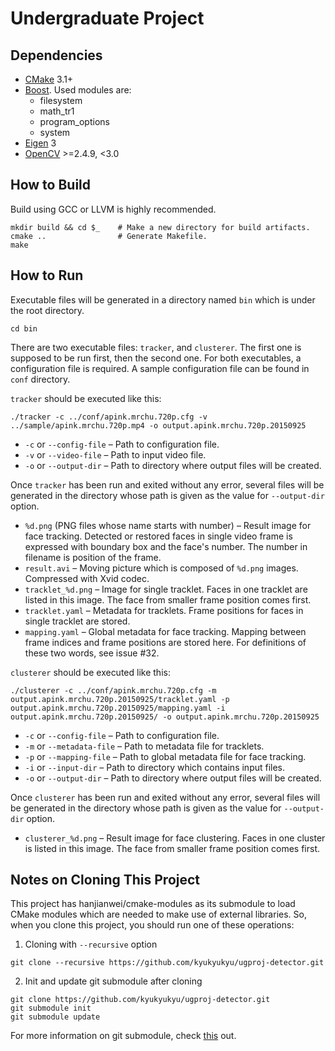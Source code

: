 # Undergraduate Project

## Dependencies

- [CMake](http://www.cmake.org/) 3.1+
- [Boost](http://www.boost.org/). Used modules are:
    - filesystem
    - math\_tr1
    - program\_options
    - system
- [Eigen](http://eigen.tuxfamily.org/) 3
- [OpenCV](http://opencv.org/) >=2.4.9, <3.0

## How to Build

Build using GCC or LLVM is highly recommended.

```shell
mkdir build && cd $_    # Make a new directory for build artifacts.
cmake ..                # Generate Makefile.
make
```

## How to Run

Executable files will be generated in a directory named `bin` which is under
the root directory.

```shell
cd bin
```

There are two executable files: `tracker`, and `clusterer`. The first one is
supposed to be run first, then the second one. For both executables, a
configuration file is required. A sample configuration file can be found in
`conf` directory.

`tracker` should be executed like this:

```shell
./tracker -c ../conf/apink.mrchu.720p.cfg -v ../sample/apink.mrchu.720p.mp4 -o output.apink.mrchu.720p.20150925
```

- `-c` or `--config-file` – Path to configuration file.
- `-v` or `--video-file` – Path to input video file.
- `-o` or `--output-dir` – Path to directory where output files will be
created.

Once `tracker` has been run and exited without any error, several files will be
generated in the directory whose path is given as the value for `--output-dir`
option.

- `%d.png` (PNG files whose name starts with number) – Result image for face
tracking. Detected or restored faces in single video frame is expressed with
boundary box and the face's number. The number in filename is position of the
frame.
- `result.avi` – Moving picture which is composed of `%d.png` images.
Compressed with Xvid codec.
- `tracklet_%d.png` – Image for single tracklet. Faces in one tracklet are
listed in this image. The face from smaller frame position comes first.
- `tracklet.yaml` – Metadata for tracklets. Frame positions for faces in single
tracklet are stored.
- `mapping.yaml` – Global metadata for face tracking. Mapping between frame
indices and frame positions are stored here. For definitions of these two
words, see issue #32.

`clusterer` should be executed like this:

```shell
./clusterer -c ../conf/apink.mrchu.720p.cfg -m output.apink.mrchu.720p.20150925/tracklet.yaml -p output.apink.mrchu.720p.20150925/mapping.yaml -i output.apink.mrchu.720p.20150925/ -o output.apink.mrchu.720p.20150925
```

- `-c` or `--config-file` – Path to configuration file.
- `-m` or `--metadata-file` – Path to metadata file for tracklets.
- `-p` or `--mapping-file` – Path to global metadata file for face tracking.
- `-i` or `--input-dir` – Path to directory which contains input files.
- `-o` or `--output-dir` – Path to directory where output files will be
created.

Once `clusterer` has been run and exited without any error, several files will
be generated in the directory whose path is given as the value for
`--output-dir` option.

- `clusterer_%d.png` – Result image for face clustering. Faces in one cluster
is listed in this image. The face from smaller frame position comes first.

## Notes on Cloning This Project

This project has hanjianwei/cmake-modules as its submodule to load CMake
modules which are needed to make use of external libraries. So, when you clone
this project, you should run one of these operations:

1) Cloning with `--recursive` option

```shell
git clone --recursive https://github.com/kyukyukyu/ugproj-detector.git
```

2) Init and update git submodule after cloning

```shell
git clone https://github.com/kyukyukyu/ugproj-detector.git
git submodule init
git submodule update
```

For more information on git submodule, check
[this](http://git-scm.com/book/en/v2/Git-Tools-Submodules) out.
